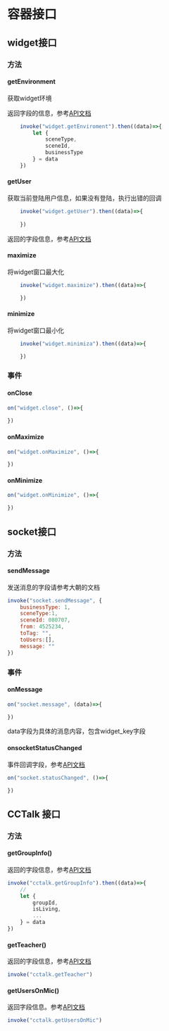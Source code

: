 # 容器接口

## widget接口

### 方法

#### getEnvironment

获取widget环境

返回字段的信息，参考[API文档](api.md#module_HJWidget..EnvironmentInfo)

```javascript
    invoke("widget.getEnviroment").then((data)=>{
        let {
            sceneType,
            sceneId,
            businessType
        } = data
    })
```

#### getUser

获取当前登陆用户信息，如果没有登陆，执行出错的回调

```javascript
    invoke("widget.getUser").then((data)=>{
        
    })
```

返回的字段信息，参考[API文档](api.md#module_HJWidget/cctalk..UserInfo)

#### maximize

将widget窗口最大化

```javascript
    invoke("widget.maximize").then((data)=>{

    })
```

#### minimize

将widget窗口最小化

```javascript
    invoke("widget.minimiza").then((data)=>{

    })
```

### 事件

#### onClose

```javascript
on("widget.close", ()=>{
    
})
```

#### onMaximize

```javascript
on("widget.onMaximize", ()=>{

})
```

#### onMinimize

```javascript
on("widget.onMinimize", ()=>{

})
```

## socket接口

### 方法

#### sendMessage

发送消息的字段请参考大朝的文档

```javascript
invoke("socket.sendMessage", {
    businessType: 1,
    sceneType:1,
    sceneId: 080707,
    from: 4525234,
    toTag: "",
    toUsers:[],
    message: ""
})
```

### 事件

#### onMessage

```javascript
on("socket.message", (data)=>{

})
```

data字段为具体的消息内容，包含widget_key字段


#### onsocketStatusChanged

事件回调字段，参考[API文档](api.md#module_HJWidget/socket..event_statusChanged)

```javascript
on("socket.statusChanged", ()=>{

})
```

## CCTalk 接口

### 方法

#### getGroupInfo()

返回的字段信息，参考[API文档](api.md#module_HJWidget/cctalk..GroupInfo)

```javascript
invoke("cctalk.getGroupInfo").then((data)=>{
    //
    let {
        groupId,
        isLiving,
        ...
    } = data
})
```

#### getTeacher()

返回的字段信息，参考[API文档](api.md#module_HJWidget/cctalk..UserInfo)

```javascript
invoke("cctalk.getTeacher")
```

#### getUsersOnMic()

返回字段信息。参考[API文档](api.md#module_HJWidget/cctalk..UserInfo)

```javascript
invoke("cctalk.getUsersOnMic")
```

